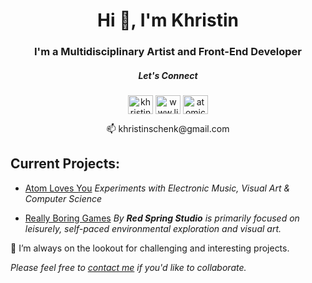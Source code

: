 <h1 align="center">Hi 👋, I'm Khristin</h1>

<h3 align="center">I'm a Multidisciplinary Artist and Front-End Developer</h3>

<h5 align="center">Let's Connect</h5>

<p align="center">
<a href="https://codepen.io/khristin-schenk" target="blank"><img align="center" src="https://raw.githubusercontent.com/rahuldkjain/github-profile-readme-generator/master/src/images/icons/Social/codepen.svg" alt="khristin-schenk" height="30" width="40" /></a>
<a href="https://linkedin.com/in/www.linkedin.com/in/khristin-schenk" target="blank">
<img align="center" src="https://raw.githubusercontent.com/rahuldkjain/github-profile-readme-generator/master/src/images/icons/Social/linked-in-alt.svg" alt="www.linkedin.com/in/khristin-schenk" height="30" width="40" /></a>
<a href="https://instagram.com/atomic_ann" target="blank"><img align="center" src="https://raw.githubusercontent.com/rahuldkjain/github-profile-readme-generator/master/src/images/icons/Social/instagram.svg" alt="atomic_ann" height="30" width="40" /></a></p>

   
  <p align="center"> 📫 
khristinschenk@gmail.com
</p>

## Current Projects:

 - [Atom Loves You](https://atom-loves-you.github.io/atom-loves-you/)
   *Experiments with Electronic Music, Visual Art & Computer Science*

 - [Really Boring Games](https://really-boring-games.github.io/really-boring-games/)
   *By **Red Spring Studio** is primarily focused on leisurely, self-paced environmental exploration and visual art.*

 👯 I’m always on the lookout for challenging and interesting projects. 
 
 *Please feel free to [contact me](mailto:khristinschenk@gmail.com) if you'd like to collaborate.*
